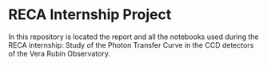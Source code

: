 # RECA Internship Project

In this repository is located the report and all the notebooks used during the RECA internship: Study of the Photon Transfer Curve in the CCD detectors of the Vera Rubin Observatory.
